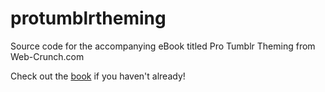 # protumblrtheming
Source code for the accompanying eBook titled Pro Tumblr Theming from Web-Crunch.com

Check out the [book](http://web-crunch.com/books/ptt) if you haven't already!
